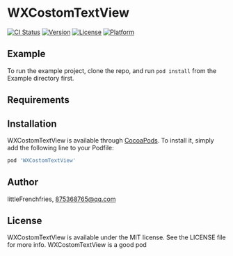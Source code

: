 # WXCostomTextView

[![CI Status](http://img.shields.io/travis/littleFrenchfries/WXCostomTextView.svg?style=flat)](https://travis-ci.org/littleFrenchfries/WXCostomTextView)
[![Version](https://img.shields.io/cocoapods/v/WXCostomTextView.svg?style=flat)](http://cocoapods.org/pods/WXCostomTextView)
[![License](https://img.shields.io/cocoapods/l/WXCostomTextView.svg?style=flat)](http://cocoapods.org/pods/WXCostomTextView)
[![Platform](https://img.shields.io/cocoapods/p/WXCostomTextView.svg?style=flat)](http://cocoapods.org/pods/WXCostomTextView)

## Example

To run the example project, clone the repo, and run `pod install` from the Example directory first.

## Requirements

## Installation

WXCostomTextView is available through [CocoaPods](http://cocoapods.org). To install
it, simply add the following line to your Podfile:

```ruby
pod 'WXCostomTextView'
```

## Author

littleFrenchfries, 875368765@qq.com

## License

WXCostomTextView is available under the MIT license. See the LICENSE file for more info.
WXCostomTextView is a good pod
